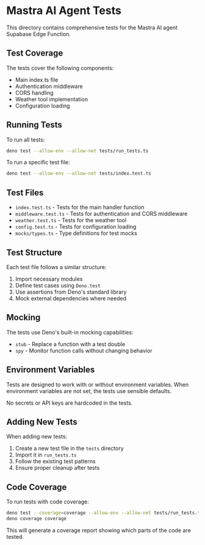 # Mastra AI Agent Tests

This directory contains comprehensive tests for the Mastra AI agent Supabase Edge Function.

## Test Coverage

The tests cover the following components:

- Main index.ts file
- Authentication middleware
- CORS handling
- Weather tool implementation
- Configuration loading

## Running Tests

To run all tests:

```bash
deno test --allow-env --allow-net tests/run_tests.ts
```

To run a specific test file:

```bash
deno test --allow-env --allow-net tests/index.test.ts
```

## Test Files

- `index.test.ts` - Tests for the main handler function
- `middleware.test.ts` - Tests for authentication and CORS middleware
- `weather.test.ts` - Tests for the weather tool
- `config.test.ts` - Tests for configuration loading
- `mocks/types.ts` - Type definitions for test mocks

## Test Structure

Each test file follows a similar structure:

1. Import necessary modules
2. Define test cases using `Deno.test`
3. Use assertions from Deno's standard library
4. Mock external dependencies where needed

## Mocking

The tests use Deno's built-in mocking capabilities:

- `stub` - Replace a function with a test double
- `spy` - Monitor function calls without changing behavior

## Environment Variables

Tests are designed to work with or without environment variables. When environment variables are not set, the tests use sensible defaults.

No secrets or API keys are hardcoded in the tests.

## Adding New Tests

When adding new tests:

1. Create a new test file in the `tests` directory
2. Import it in `run_tests.ts`
3. Follow the existing test patterns
4. Ensure proper cleanup after tests

## Code Coverage

To run tests with code coverage:

```bash
deno test --coverage=coverage --allow-env --allow-net tests/run_tests.ts
deno coverage coverage
```

This will generate a coverage report showing which parts of the code are tested.